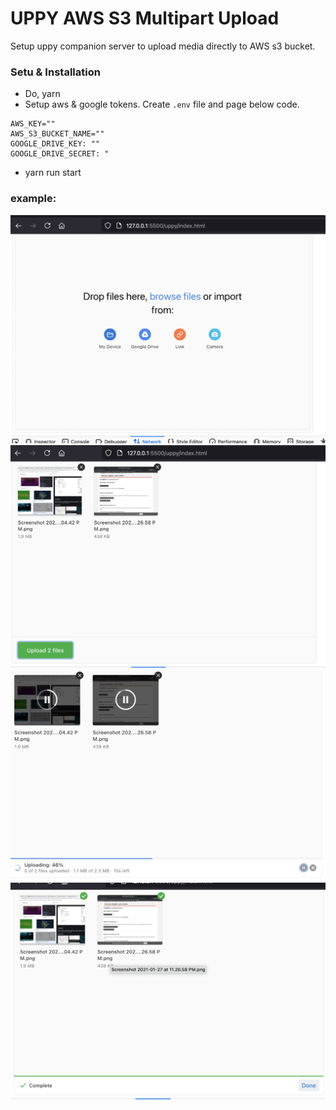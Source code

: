 # UPPY AWS S3 Multipart Upload
Setup uppy companion server to upload media directly to AWS s3 bucket.

### Setu & Installation
- Do, yarn 
- Setup aws & google tokens. Create `.env`  file and page below code.
  
```AWS_SECRETE=oDuIoU0RHfZ+jmlNRJ5ooBfIM0w5FlTGtYstiohq
AWS_KEY=""
AWS_S3_BUCKET_NAME=""
GOOGLE_DRIVE_KEY: ""
GOOGLE_DRIVE_SECRET: "
```
- yarn run start


### example:
![Alt text](./images/1.png "Dashboard")
![Alt text](./images/2.png "File select")
![Alt text](./images/3.png "Upload ")
![Alt text](./images/4.png "COmplete")